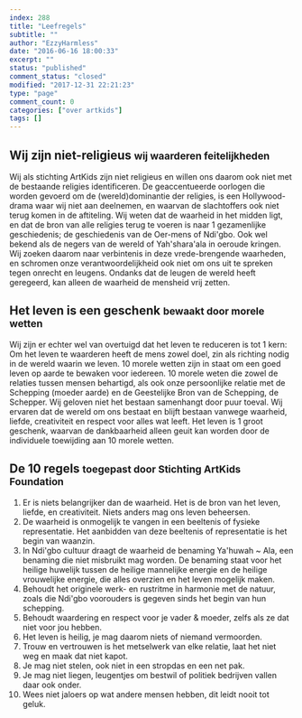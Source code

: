 ```yaml
---
index: 288
title: "Leefregels"
subtitle: ""
author: "EzzyHarmless"
date: "2016-06-16 18:00:33"
excerpt: ""
status: "published"
comment_status: "closed"
modified: "2017-12-31 22:21:23"
type: "page"
comment_count: 0
categories: ["over artkids"]
tags: []
---
```


## Wij zijn niet-religieus <small class="has-text-calm is-size-4">wij waarderen feitelijkheden</small>

Wij als stichting ArtKids zijn niet religieus en willen ons daarom ook niet met de bestaande religies identificeren. De geaccentueerde oorlogen die worden gevoerd om de (wereld)dominantie der religies, is een Hollywood-drama waar wij niet aan deelnemen, en waarvan de slachtoffers ook niet terug komen in de aftiteling. Wij weten dat de waarheid in het midden ligt, en dat de bron van alle religies terug te voeren is naar 1 gezamenlijke geschiedenis; de geschiedenis van de Oer-mens of <span class="font-italic font-weight-bold">Ndi'gbo</span>. Ook wel bekend als de <span class="font-italic font-weight-bold">negers</span> van de wereld of <span class="font-italic font-weight-bold">Yah'shara'ala</span> in oeroude kringen. Wij zoeken daarom naar verbintenis in deze vrede-brengende waarheden, en schromen onze verantwoordelijkheid ook niet om ons uit te spreken tegen onrecht en leugens. Ondanks dat de leugen de wereld heeft geregeerd, kan alleen de waarheid de mensheid vrij zetten.

## Het leven is een geschenk <small class="has-text-calm is-size-4">bewaakt door morele wetten</small>

Wij zijn er echter wel van overtuigd dat het leven te reduceren is tot 1 kern: Om het leven te waarderen heeft de mens zowel doel, zin als richting nodig in de wereld waarin we leven. 10 morele wetten zijn in staat om een goed leven op aarde te bewaken voor iedereen. 10 morele weten die zowel de relaties tussen mensen behartigd, als ook onze persoonlijke relatie met de Schepping (moeder aarde) en de Geestelijke Bron van de Schepping, de Schepper. Wij geloven niet het bestaan samenhangt door puur toeval. Wij ervaren dat de wereld om ons bestaat en blijft bestaan vanwege waarheid, liefde, creativiteit en respect voor alles wat leeft. Het leven is 1 groot geschenk, waarvan de dankbaarheid alleen geuit kan worden door de individuele toewijding aan 10 morele wetten.

## De 10 regels <small class="has-text-calm is-size-4">toegepast door Stichting ArtKids Foundation</small>

1.  Er is niets belangrijker dan de waarheid. Het is de bron van het leven, liefde, en creativiteit. Niets anders mag ons leven beheersen.
2.  De waarheid is onmogelijk te vangen in een beeltenis of fysieke representatie. Het aanbidden van deze beeltenis of representatie is het begin van waanzin.
3.  In Ndi'gbo cultuur draagt de waarheid de benaming <span class="font-italic font-weight-bold">Ya'huwah ~ Ala</span>, een benaming die niet misbruikt mag worden. De benaming staat voor het heilige huwelijk tussen de heilige mannelijke energie en de heilige vrouwelijke energie, die alles overzien en het leven mogelijk maken.
4.  Behoudt het originele werk- en rustritme in harmonie met de natuur, zoals die Ndi'gbo voorouders is gegeven sinds het begin van hun schepping.
5.  Behoudt waardering en respect voor je vader & moeder, zelfs als ze dat niet voor jou hebben.
6.  Het leven is heilig, je mag daarom niets of niemand vermoorden.
7.  Trouw en vertrouwen is het metselwerk van elke relatie, laat het niet weg en maak dat niet kapot.
8.  Je mag niet stelen, ook niet in een stropdas en een net pak.
9.  Je mag niet liegen, leugentjes om bestwil of politiek bedrijven vallen daar ook onder.
10.  Wees niet jaloers op wat andere mensen hebben, dit leidt nooit tot geluk.